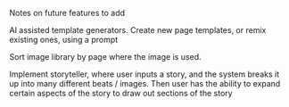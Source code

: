 Notes on future features to add

AI assisted template generators.  Create new page templates, or remix existing ones, using a prompt

Sort image library by page where the image is used.

Implement storyteller, where user inputs a story, and the system breaks it up into many different beats / images.  Then user has the ability to expand certain aspects of the story to draw out sections of the story